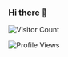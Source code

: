 ### Hi there 👋
![Visitor Count](https://profile-counter.glitch.me/{sudesh1122}/count.svg)

![Profile Views](https://gpvc.arturio.dev/sudesh1122)

<!--
**sudesh1122/sudesh1122** is a ✨ _special_ ✨ repository because its `README.md` (this file) appears on your GitHub profile.

Here are some ideas to get you started:

- 🔭 I’m currently working on ...
- 🌱 I’m currently learning ...
- 👯 I’m looking to collaborate on ...
- 🤔 I’m looking for help with ...
- 💬 Ask me about ...
- 📫 How to reach me: ...
- 😄 Pronouns: ...
- ⚡ Fun fact: ...
-->
